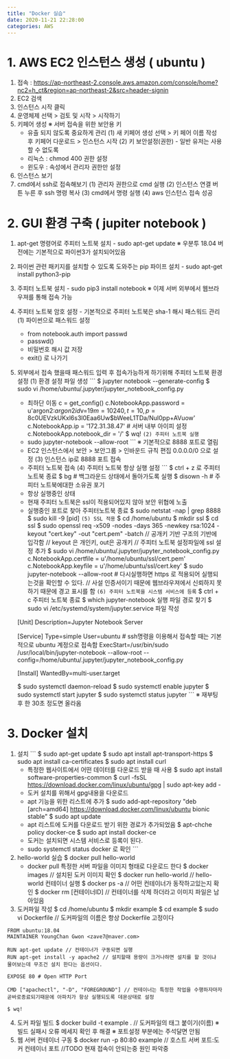 ```yaml
---
title: "Docker 실습"
date: 2020-11-21 22:28:00
categories: AWS
---
```


# 1. AWS EC2 인스턴스 생성 ( ubuntu )
  1. 접속 : https://ap-northeast-2.console.aws.amazon.com/console/home?nc2=h_ct&region=ap-northeast-2&src=header-signin
  2. EC2 검색
  3. 인스턴스 시작 클릭
  4. 운영체제 선택 > 검토 및 시작 > 시작하기
  5. 키페어 생성
    ※ 서버 접속을 위한 보안용 키
      - 유츌 되지 않도록 중요하게 관리
    (1) 새 키페어 생성 선택 > 키 페어 이름 작성 후 키페어 다운로드 > 인스턴스 시작
    (2) 키 보안설정(권한) - 일반 유저는 사용할 수 없도록
      - 리눅스 : chmod 400 권한 설정
      - 윈도우 : 속성에서 관리자 권한만 설정
  6. 인스턴스 보기
  7. cmd에서 ssh로 접속해보기
    (1) 관리자 권한으로 cmd 실행
    (2) 인스턴스 연결 버튼 누른 후 ssh 명령 복사
    (3) cmd에서 명령 실행
    (4) aws 인스턴스 접속 성공
# 2. GUI 환경 구축 ( jupiter notebook )
  1. apt-get 명령어로 주피터 노트북 설치
    - sudo apt-get update
    ※ 우분투 18.04 버전에는 기본적으로 파이썬3가 설치되어있음
  2. 파이썬 관련 패키지를 설치할 수 있도록 도와주는 pip 파이프 설치
    - sudo apt-get install python3-pip
  3. 주피터 노트북 설치
    - sudo pip3 install notebook
    ※ 이제 서버 외부에서 웹브라우져를 통해 접속 가능
  4. 주피터 노트북 암호 설정
    - 기본적으로 주피터 노트북은 sha-1 해시 패스워드 관리
    (1) 파이썬으로 패스워드 설정
      - from notebook.auth import passwd
      - passwd()
      - 비밀번호 해시 값 저장
      - exit() 로 나가기
  5. 외부에서 접속 했을때 패스워드 입력 후 접속가능하게 하기위해 주피터 노트북 환경 설정
    (1) 환경 설정 파일 생성
    ```
      $ jupyter notebook --generate-config 
      $ sudo vi /home/ubuntu/.jupyter/jupyter_notebook_config.py
      - 최하단 이동
      c = get_config()
      c.NotebookApp.password = u'argon2:$argon2id$v=19$m=10240,t=10,p=8$c0UEVzkUKxl6s3l0Eaa6Uw$bWeeL1TDa/Nul0pp+AVuow'
      c.NotebookApp.ip = '172.31.38.47' # 서버 내부 아이피 설정
      c.NotebookApp.notebook_dir = '/'
      $ wq!
    ```
    (2) 주피터 노트북 실행
    ```
      - sudo jupyter-notebook --allow-root
    ```
      ※ 기본적으로 8888 포트로 열림
      - EC2 인스턴스에서 보안 > 보안그룹 > 인바운드 규칙 편집 0.0.0.0/0 으로 설정
    (3) 인스턴스 ip로 8888 포트 접속
      - 주피터 노트북 접속
    (4) 주피터 노트북 항상 실행 설정
    ```
      $ ctrl + z 로 주피터 노트북 종료
      $ bg # 백그라운드 상태에서 돌아가도록 실행
      $ disown -h # 주피터 노트북에대한 소유권 포기
      - 항상 실행중인 상태
      - 현재 주피터 노트북은 ssl이 적용되어있지 않아 보안 위협에 노출
      - 실행중인 포트로 찾아 주피터노트북 종료
      $ sudo netstat -nap | grep 8888
      $ sudo kill -9 [pid]
    ```
    (5) SSL 적용
    ```
      $ cd /home/ubuntu
      $ mkdir ssl
      $ cd ssl
      $ sudo openssl req -x509 -nodes -days 365 -newkey rsa:1024 -keyout "cert.key" -out "cert.pem" -batch
      // 공개키 기반 구조의 기반에 입각함
      // keyout 은 개인키, out은 공개키
      // 주피터 노트북 설정파일에 ssl 설정 추가
      $ sudo vi /home/ubuntu/.jupyter/jupyter_notebook_config.py
      c.NotebookApp.certfile = u'/home/ubuntu/ssl/cert.pem'
      c.NotebookApp.keyfile = u'/home/ubuntu/ssl/cert.key'
      $ sudo jupyter-notebook --allow-root # 다시실행하면 https 로 적용되어 실행되는것을 확인할 수 있다.
      // 사설 인증서이기 때문에 웹브라우져에서 신뢰하지 못하기 때문에 경고 표시를 함
    ```
    (6) 주피터 노트북을 시스템 서비스에 등록
    ```
      $ ctrl + c 주피터 노트북 종료
      $ which jupyter-notebook 실행 파일 경로 찾기
      $ sudo vi /etc/systemd/system/jupyter.service 파일 작성

      [Unit]
      Description=Jupyter Notebook Server
      
      [Service]
      Type=simple
      User=ubuntu # ssh명령을 이용해서 접속할 때는 기본적으로 ubuntu 계정으로 접속함
      ExecStart=/usr/bin/sudo /usr/local/bin/jupyter-notebook --allow-root --config=/home/ubuntu/.jupyter/jupyter_notebook_config.py
      
      [Install]
      WantedBy=multi-user.target
      
      $ sudo systemctl daemon-reload
      $ sudo systemctl enable jupyter
      $ sudo systemctl start jupyter
      $ sudo systemctl status jupyter
    ```
      ※ 재부팅 후 한 30초 정도면 올라옴
# 3. Docker 설치
  1. 설치
    ```
    $ sudo apt-get update
    $ sudo apt install apt-transport-https
    $ sudo apt install ca-certificates
    $ sudo apt install curl
      - 특정한 웹사이트에서 어떤 데이터를 다운로드 받을 때 사용
    $ sudo apt install software-properties-common
    $ curl -fsSL https://download.docker.com/linux/ubuntu/gpg | sudo apt-key add -
      - 도커 설치를 위해서 gpg내용을 다운로드
      - apt 기능을 위한 리스트에 추가
    $ sudo add-apt-repository "deb [arch=amd64] https://download.docker.com/linux/ubuntu bionic stable"
    $ sudo apt update
      - apt 리스트에 도커를 다운로드 받기 위한 경로가 추가되었음
    $ apt-chche policy docker-ce
    $ sudo apt install docker-ce
      - 도커는 설치되면 시스템 서비스로 등록이 된다.
      - sudo systemctl status docker 로 확인
    ```
  2. hello-world 실습
    $ docker pull hello-world
      - docker pull 특정한 서버 파일을 이미지 형태로 다운로드 한다
    $ docker images // 설치된 도커 이미지 확인
    $ docker run hello-world // hello-world 컨테이너 실행
    $ docker ps -a  // 어떤 컨테이너가 동작하고있는지 확인
    $ docker rm [컨테이너ID] // 컨테이너를 삭제 하더라고 이미지 파일은 남아있음
  3. 도커파일 작성
    $ cd /home/ubuntu
    $ mkdir example
    $ cd example
    $ sudo vi Dockerfile // 도커파일의 이름은 항상 Dockerfile 고정이다
    
    FROM ubuntu:18.04
    MAINTAINER YoungChan Gwon <zave7@naver.com>
    
    RUN apt-get update // 컨테이너가 구동되면 실행
    RUN apt-get install -y apache2 // 설치할때 용량이 크거나하면 설치를 할 것이냐 물어보는데 무조건 설치 한다는 옵션이다.
    
    EXPOSE 80 # Open HTTP Port
    
    CMD ["apachectl", "-D", "FOREGROUND"] // 컨테이너는 특정한 작업을 수행하자마자 곧바로종료되기때문에 아파치가 항상 실행되도록 데몬상태로 설정
    
    $ wq!
  4. 도커 파일 빌드
    $ docker build -t example .  // 도커파일의 태그 붙이기(이름)
    ※ 빌드 실패시 오류 메세지 확인 후 해결
    ※ 포트설정 부분에는 주석달면 안됨
  5. 웹 서버 컨테이너 구동
    $ docker run -p 80:80 example // 호스트 서버 포트:도커 컨테이너 포트
    //TODO 현재 접속이 안되는중 원인 파악중 
            
            
            
            
            
            
            
            
            
            
            
            
            
            
            
            
            
            
            
            
            
      
      
      
      
      
      
